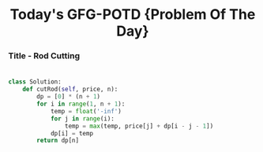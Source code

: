 <h1 align="center">Today's GFG-POTD {Problem Of The Day}</h1>

### Title - Rod Cutting<br><br>

```python
class Solution:
    def cutRod(self, price, n):
        dp = [0] * (n + 1)
        for i in range(1, n + 1):
            temp = float('-inf')
            for j in range(i):
                temp = max(temp, price[j] + dp[i - j - 1])
            dp[i] = temp
        return dp[n]
```
